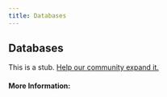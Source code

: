 ```yaml
---
title: Databases
---
```

## Databases

This is a stub. [Help our community expand it.](https://github.com/freeCodeCamp/guide-articles/tree/master/articles/Computer-Science/Databases/index.md)

<!-- The article goes here, in GitHub-flavored Markdown. Feel free to add YouTube videos, images, and CodePen/JSBin embeds  -->

#### More Information:
<!-- Please add any articles you think might be helpful to read before writing the article -->